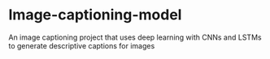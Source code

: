 # Image-captioning-model
An image captioning project that uses deep learning with CNNs and LSTMs to generate descriptive captions for images

